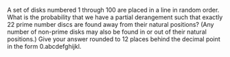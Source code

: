 
A set of disks numbered 1 through 100 are placed in a line in random order.
What is the probability that we have a partial derangement such that exactly 22 prime number discs are found away from their natural positions?
(Any number of non-prime disks may also be found in or out of their natural positions.)
Give your answer rounded to 12 places behind the decimal point in the form 0.abcdefghijkl.

